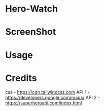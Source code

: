 # Hero-Watch

#

# ScreenShot 

# Usage 


# Credits

css - https://cdn.tailwindcss.com
API 1 - https://developers.google.com/maps/
API 2 - https://superheroapi.com/index.html
